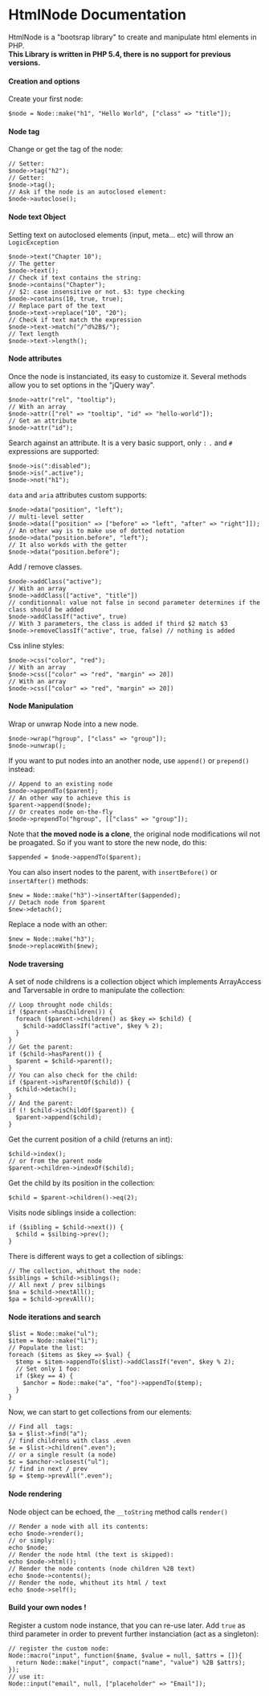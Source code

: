 # HtmlNode Documentation

HtmlNode is a "bootsrap library" to create and manipulate html elements in PHP.  
**This Library is written in PHP 5.4, there is no support for previous versions.** 

#### Creation and options

Create your first node:

    $node = Node::make("h1", "Hello World", ["class" => "title"]);
    
    

#### Node tag

Change or get the tag of the node:

    // Setter:
    $node->tag("h2");
    // Getter:
    $node->tag();
    // Ask if the node is an autoclosed element:
    $node->autoclose();
    
    

#### Node text Object

Setting text on autoclosed elements (input, meta... etc) will throw an `LogicException`

    $node->text("Chapter 10");
    // The getter
    $node->text();
    // Check if text contains the string:
    $node->contains("Chapter");
    // $2: case insensitive or not. $3: type checking
    $node->contains(10, true, true);
    // Replace part of the text
    $node->text->replace("10", "20");
    // Check if text match the expression
    $node->text->match("/^d%2B$/");
    // Text length
    $node->text->length();
    
    

#### Node attributes

Once the node is instanciated, its easy to customize it. Several methods allow you to set options in the "jQuery way".

    $node->attr("rel", "tooltip");
    // With an array
    $node->attr(["rel" => "tooltip", "id" => "hello-world"]);
    // Get an attribute
    $node->attr("id");
    
    

Search against an attribute. It is a very basic support, only `:` `.` and `#` expressions are supported:

    $node->is(":disabled");
    $node->is(".active");
    $node->not("h1");
    
    

`data` and `aria` attributes custom supports:

    $node->data("position", "left");
    // multi-level setter
    $node->data(["position" => ["before" => "left", "after" => "right"]]);
    // An other way is to make use of dotted notation
    $node->data("position.before", "left");
    // It also workds with the getter
    $node->data("position.before");
    
    

Add / remove classes.

    $node->addClass("active");
    // With an array
    $node->addClass(["active", "title"])
    // conditionnal: value not false in second parameter determines if the class should be added
    $node->addClassIf("active", true)
    // With 3 parameters, the class is added if third $2 match $3
    $node->removeClassIf("active", true, false) // nothing is added
    
    

Css inline styles:

    $node->css("color", "red");
    // With an array
    $node->css(["color" => "red", "margin" => 20])
    // With an array
    $node->css(["color" => "red", "margin" => 20])
    
    

#### Node Manipulation

Wrap or unwrap Node into a new node.

    $node->wrap("hgroup", ["class" => "group"]);
    $node->unwrap();
    
    

If you want to put nodes into an another node, use `append()` or `prepend()` instead:

    // Append to an existing node
    $node->appendTo($parent);
    // An other way to achieve this is
    $parent->append($node);
    // Or creates node on-the-fly
    $node->prependTo("hgroup", [["class" => "group"]);
    
    

Note that **the moved node is a clone**, the original node modifications wil not be proagated. So if you want to store the new node, do this:

    $appended = $node->appendTo($parent);
    
    

You can also insert nodes to the parent, with `insertBefore()` or `insertAfter()` methods:

    $new = Node::make("h3")->insertAfter($appended);
    // Detach node from $parent
    $new->detach();
    
    

Replace a node with an other:

    $new = Node::make("h3");
    $node->replaceWith($new);
    
    

#### Node traversing

A set of node childrens is a collection object which implements ArrayAccess and Tarversable in ordre to manipulate the collection:

    // Loop throught node childs:
    if ($parent->hasChildren()) {
      foreach ($parent->children() as $key => $child) {
        $child->addClassIf("active", $key % 2);
      }
    }
    // Get the parent:
    if ($child->hasParent()) {
      $parent = $child->parent();
    }
    // You can also check for the child:
    if ($parent->isParentOf($child)) {
      $child->detach();
    }
    // And the parent:
    if (! $child->isChildOf($parent)) {
      $parent->append($child);
    }
    
    

Get the current position of a child (returns an int):

    $child->index();
    // or from the parent node
    $parent->children->indexOf($child);
    
    

Get the child by its position in the collection:

    $child = $parent->children()->eq(2);
    
    

Visits node siblings inside a collection:

    if ($sibling = $child->next()) {
      $child = $silbing->prev();
    }
    
    

There is different ways to get a collection of siblings:

    // The collection, whithout the node:
    $siblings = $child->siblings();
    // All next / prev silbings
    $na = $child->nextAll();
    $pa = $child->prevAll();
    
    

#### Node iterations and search

    $list = Node::make("ul");
    $item = Node::make("li");
    // Populate the list:
    foreach ($items as $key => $val) {
      $temp = $item->appendTo($list)->addClassIf("even", $key % 2);
      // Set only 1 foo:
      if ($key == 4) {
        $anchor = Node::make("a", "foo")->appendTo($temp);
      }
    }
    
    

Now, we can start to get collections from our elements:

    // Find all  tags:
    $a = $list->find("a");
    // find childrens with class .even
    $e = $list->children(".even");
    // or a single result (a node)
    $c = $anchor->closest("ul");
    // find in next / prev
    $p = $temp->prevAll(".even");
    
    

#### Node rendering

Node object can be echoed, the `__toString` method calls `render()`

    // Render a node with all its contents:
    echo $node->render();
    // or simply:
    echo $node;
    // Render the node html (the text is skipped):
    echo $node->html();
    // Render the node contents (node children %2B text)
    echo $node->contents();
    // Render the node, whithout its html / text
    echo $node->self();
    
    

#### Build your own nodes !

Register a custom node instance, that you can re-use later. Add `true` as third parameter in order to prevent further instanciation (act as a singleton):

    // register the	custom node:
    Node::macro("input", function($name, $value = null, $attrs = []){
      return Node::make("input", compact("name", "value") %2B $attrs);
    });
    // use it:
    Node::input("email", null, ["placeholder" => "Email"]);  